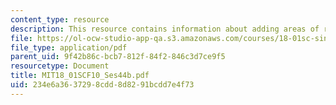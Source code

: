 ```yaml
---
content_type: resource
description: This resource contains information about adding areas of rectangles.
file: https://ol-ocw-studio-app-qa.s3.amazonaws.com/courses/18-01sc-single-variable-calculus-fall-2010/234e6a3637298cdd8d8291bcdd7e4f73_MIT18_01SCF10_Ses44b.pdf
file_type: application/pdf
parent_uid: 9f42b86c-bcb7-812f-84f2-846c3d7ce9f5
resourcetype: Document
title: MIT18_01SCF10_Ses44b.pdf
uid: 234e6a36-3729-8cdd-8d82-91bcdd7e4f73
---
```

